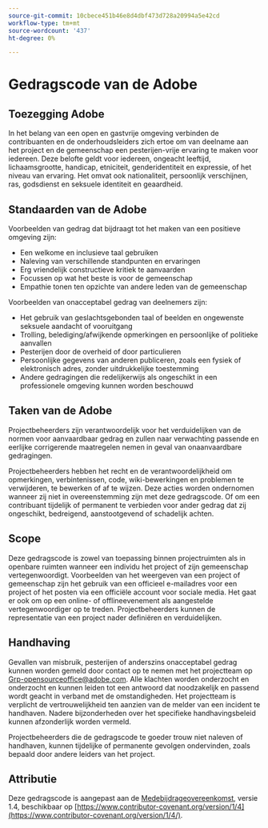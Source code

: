 ```yaml
---
source-git-commit: 10cbece451b46e8d4dbf473d728a20994a5e42cd
workflow-type: tm+mt
source-wordcount: '437'
ht-degree: 0%

---
```

# Gedragscode van de Adobe

## Toezegging Adobe

In het belang van een open en gastvrije omgeving verbinden de contribuanten en de onderhoudsleiders zich ertoe om van deelname aan het project en de gemeenschap een pesterijen-vrije ervaring te maken voor iedereen. Deze belofte geldt voor iedereen, ongeacht leeftijd, lichaamsgrootte, handicap, etniciteit, genderidentiteit en expressie, of het niveau van ervaring. Het omvat ook nationaliteit, persoonlijk verschijnen, ras, godsdienst en seksuele identiteit en geaardheid.

## Standaarden van de Adobe

Voorbeelden van gedrag dat bijdraagt tot het maken van een positieve omgeving zijn:

* Een welkome en inclusieve taal gebruiken
* Naleving van verschillende standpunten en ervaringen
* Erg vriendelijk constructieve kritiek te aanvaarden
* Focussen op wat het beste is voor de gemeenschap
* Empathie tonen ten opzichte van andere leden van de gemeenschap

Voorbeelden van onacceptabel gedrag van deelnemers zijn:

* Het gebruik van geslachtsgebonden taal of beelden en ongewenste seksuele aandacht of vooruitgang
* Trolling, belediging/afwijkende opmerkingen en persoonlijke of politieke aanvallen
* Pesterijen door de overheid of door particulieren
* Persoonlijke gegevens van anderen publiceren, zoals een fysiek of elektronisch adres, zonder uitdrukkelijke toestemming
* Andere gedragingen die redelijkerwijs als ongeschikt in een professionele omgeving kunnen worden beschouwd

## Taken van de Adobe

Projectbeheerders zijn verantwoordelijk voor het verduidelijken van de normen voor aanvaardbaar gedrag en zullen naar verwachting passende en eerlijke corrigerende maatregelen nemen in geval van onaanvaardbare gedragingen.

Projectbeheerders hebben het recht en de verantwoordelijkheid om opmerkingen, verbintenissen, code, wiki-bewerkingen en problemen te verwijderen, te bewerken of af te wijzen. Deze acties worden ondernomen wanneer zij niet in overeenstemming zijn met deze gedragscode. Of om een contribuant tijdelijk of permanent te verbieden voor ander gedrag dat zij ongeschikt, bedreigend, aanstootgevend of schadelijk achten.

## Scope

Deze gedragscode is zowel van toepassing binnen projectruimten als in openbare ruimten wanneer een individu het project of zijn gemeenschap vertegenwoordigt. Voorbeelden van het weergeven van een project of gemeenschap zijn het gebruik van een officieel e-mailadres voor een project of het posten via een officiële account voor sociale media. Het gaat er ook om op een online- of offlineevenement als aangestelde vertegenwoordiger op te treden. Projectbeheerders kunnen de representatie van een project nader definiëren en verduidelijken.

## Handhaving

Gevallen van misbruik, pesterijen of anderszins onacceptabel gedrag kunnen worden gemeld door contact op te nemen met het projectteam op Grp-opensourceoffice@adobe.com. Alle klachten worden onderzocht en onderzocht en kunnen leiden tot een antwoord dat noodzakelijk en passend wordt geacht in verband met de omstandigheden. Het projectteam is verplicht de vertrouwelijkheid ten aanzien van de melder van een incident te handhaven. Nadere bijzonderheden over het specifieke handhavingsbeleid kunnen afzonderlijk worden vermeld.

Projectbeheerders die de gedragscode te goeder trouw niet naleven of handhaven, kunnen tijdelijke of permanente gevolgen ondervinden, zoals bepaald door andere leiders van het project.

## Attributie

Deze gedragscode is aangepast aan de [Medebijdrageovereenkomst](https://www.contributor-covenant.org/), versie 1.4, beschikbaar op [https://www.contributor-covenant.org/version/1/4](https://www.contributor-covenant.org/version/1/4/).
